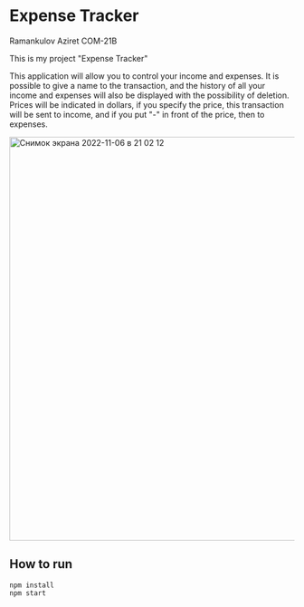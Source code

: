 # Expense Tracker 

Ramankulov Aziret COM-21B

This is my project "Expense Tracker"

This application will allow you to control your income and expenses. It is possible to give a name to the transaction, and the history of all your income and expenses will also be displayed with the possibility of deletion. Prices will be indicated in dollars, if you specify the price, this transaction will be sent to income, and if you put "-" in front of the price, then to expenses.

<img width="713" alt="Снимок экрана 2022-11-06 в 21 02 12" src="https://user-images.githubusercontent.com/75328752/200178735-39b7114c-fa5f-4f55-8bbc-2f0666dbf4a9.png">

## How to run
```
npm install
npm start
```

